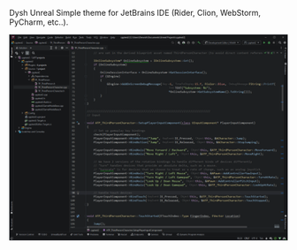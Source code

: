 Dysh Unreal Simple theme for JetBrains IDE (Rider, Clion, WebStorm, PyCharm, etc..).

![screenshot](./screenshots/screen.png)


